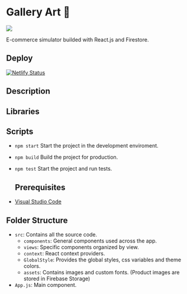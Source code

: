# Gallery Art 🎨

[![](https://img.shields.io/badge/README-Español-red)](./README.es.md)

E-commerce simulator builded with React.js and Firestore.

## Deploy

[![Netlify Status](https://api.netlify.com/api/v1/badges/99d4e21e-4b9c-4997-9381-2eadabce2270/deploy-status)](https://app.netlify.com/sites/art-gallery-2023/deploys)

## Description

## Libraries

## Scripts

- `npm start`
  Start the project in the development enviroment.
- `npm build`
  Build the project for production.
- `npm test`
  Start the project and run tests.

  ## Prerequisites

- [Visual Studio Code](https://code.visualstudio.com/)

## Folder Structure

- `src`: Contains all the source code.
  - `components`: General components used across the app.
  - `views`: Specific components organized by view.
  - `context`: React context providers.
  - `GlobalStyle`: Provides the global styles, css variables and theme colors.
  - `assets`: Contains images and custom fonts. (Product images are stored in Firebase Storage)
- `App.js`: Main component.
